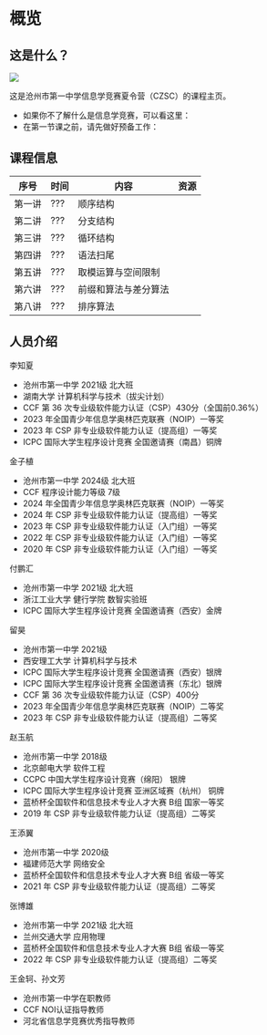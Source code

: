 # 概览

## 这是什么？

![](http://pic.caiwen.work/i/2025/06/14/684d9bc4534d2.png)

这是沧州市第一中学信息学竞赛夏令营（CZSC）的课程主页。

* 如果你不了解什么是信息学竞赛，可以看这里：
* 在第一节课之前，请先做好预备工作：

## 课程信息

|序号|时间|内容|资源|
|-|-|-|-|
|第一讲|???|顺序结构||
|第二讲|???|分支结构||
|第三讲|???|循环结构||
|第四讲|???|语法扫尾||
|第五讲|???|取模运算与空间限制||
|第六讲|???|前缀和算法与差分算法||
|第八讲|???|排序算法||

## 人员介绍

李知夏

* 沧州市第一中学 2021级 北大班
* 湖南大学 计算机科学与技术（拔尖计划）
* CCF 第 36 次专业级软件能力认证（CSP）430分（全国前0.36%）
* 2023 年全国青少年信息学奥林匹克联赛（NOIP）一等奖
* 2023 年 CSP 非专业级软件能力认证（提高组）一等奖
* ICPC 国际大学生程序设计竞赛 全国邀请赛（南昌）铜牌

金子植

* 沧州市第一中学 2024级 北大班
* CCF 程序设计能力等级 7级
* 2024 年全国青少年信息学奥林匹克联赛（NOIP）一等奖
* 2024 年 CSP 非专业级软件能力认证（提高组）一等奖
* 2023 年 CSP 非专业级软件能力认证（入门组）一等奖
* 2022 年 CSP 非专业级软件能力认证（入门组）一等奖
* 2020 年 CSP 非专业级软件能力认证（入门组）一等奖

付鹏汇

* 沧州市第一中学 2021级 北大班
* 浙江工业大学 健行学院 数智实验班
* ICPC 国际大学生程序设计竞赛 全国邀请赛（西安）金牌

留昊

* 沧州市第一中学 2021级
* 西安理工大学 计算机科学与技术
* ICPC 国际大学生程序设计竞赛 全国邀请赛（西安）银牌
* ICPC 国际大学生程序设计竞赛 全国邀请赛（东北）银牌
* CCF 第 36 次专业级软件能力认证（CSP）400分
* 2023 年全国青少年信息学奥林匹克联赛（NOIP）二等奖
* 2023 年 CSP 非专业级软件能力认证（提高组）二等奖

赵玉航

* 沧州市第一中学 2018级
* 北京邮电大学 软件工程
* CCPC 中国大学生程序设计竞赛（绵阳） 银牌
* ICPC 国际大学生程序设计竞赛 亚洲区域赛（杭州） 铜牌
* 蓝桥杯全国软件和信息技术专业人才大赛 B组 国家一等奖
* 2019 年 CSP 非专业级软件能力认证（提高组）二等奖

王添翼

* 沧州市第一中学 2020级
* 福建师范大学 网络安全
* 蓝桥杯全国软件和信息技术专业人才大赛 B组 省级一等奖
* 2021 年 CSP 非专业级软件能力认证（提高组）二等奖

张博雄

* 沧州市第一中学 2021级 北大班
* 兰州交通大学 应用物理
* 蓝桥杯全国软件和信息技术专业人才大赛 B组 省级一等奖
* 2022 年 CSP 非专业级软件能力认证（提高组）二等奖

王金轲、孙文芳

* 沧州市第一中学在职教师
* CCF NOI认证指导教师
* 河北省信息学竞赛优秀指导教师